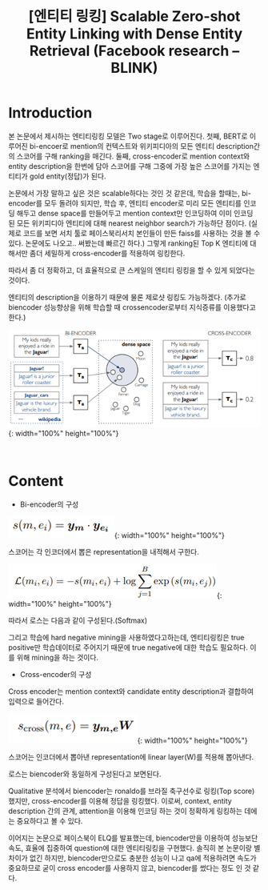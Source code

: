 ﻿---
title:  "[엔티티 링킹] Scalable Zero-shot Entity Linking with Dense Entity Retrieval (Facebook research – BLINK)"
excerpt: "Scalable Zero-shot Entity Linking with Dense Entity Retrieval (Facebook research – BLINK)  논문 소개"
toc: true
toc_sticky: true
header:
  teaser: /assets/images/logo.jpg

categories:
  - Entity Linking
tags:
  - Entity Linking
  - Entity Disambiguation
  - 개체 연결
  - 중의성 해소
last_modified_at: 2021-02-22T08:06:00-05:00
---
# Introduction

본 논문에서 제시하는 엔티티링킹 모델은 Two stage로 이루어진다. 첫째, BERT로 이루어진 bi-encoer로 mention의 컨텍스트와 위키피디아의 모든 엔티티 description간의 스코어를 구해 ranking을 매긴다. 둘째, cross-encoder로 mention context와 entity description을 한번에 담아 스코어를 구해 그중에 가장 높은 스코어를 가지는 엔티티가 gold entity(정답)가 된다.

논문에서 가장 말하고 싶은 것은 scalable하다는 것인 것 같은데, 학습을 할때는, bi-encoder를 모두 돌려야 되지만, 학습 후, 엔티티 encoder로 미리 모든 엔티티를 인코딩 해두고 dense space를 만들어두고 mention context만 인코딩하여 이미 인코딩 된 모든 위키피디아 엔티티에 대해 nearest neighbor search가 가능하단 점이다. (실제로 코드를 보면 서치 툴로 페이스북리서치 본인들이 만든 faiss를 사용하는 것을 볼 수 있다. 논문에도 나오고.. 써봤는데 빠르긴 하다.)  그렇게 ranking된 Top K 엔티티에 대해서만 좀더 세밀하게 cross-encoder를 적용하여 링킹한다.

따라서 좀 더 정확하고, 더 효율적으로 큰 스케일의 엔티티 링킹을 할 수 있게 되었다는 것이다.

엔티티의 description을 이용하기 때문에 물론 제로샷 링킹도 가능하겠다.
(추가로 biencoder 성능향상을 위해 학습할 때 crossencoder로부터 지식증류를 이용했다고 한다.)

![png](/images/el1/4.PNG "그림1"){: width="100%" height="100%"}  

<br>


# Content

- Bi-encoder의 구성

![png](/images/el1/1.PNG "그림1"){: width="100%" height="100%"}  

스코어는 각 인코더에서 뽑은 representation을 내적해서 구한다.

![png](/images/el1/2.PNG "그림1"){: width="100%" height="100%"}  

따라서 로스는 다음과 같이 구성된다.(Softmax)

그리고 학습에 hard negative mining을 사용하였다고하는데, 엔티티링킹은 true positive만 학습데이터로 주어지기 때문에 true negative에 대한 학습도 필요하다. 이를 위해 mining을 하는 것이다.

- Cross-encoder의 구성

Cross encoder는 mention context와 candidate entity description과 결합하여 입력으로 들어간다.

![png](/images/el1/3.PNG "그림1"){: width="100%" height="100%"}  

스코어는 인코더에서 뽑아낸 representation에 linear layer(W)를 적용해 뽑아낸다.

로스는 biencoder와 동일하게 구성된다고 보면된다.

Qualitative 분석에서 biencoder는 ronaldo를 브라질 축구선수로 링킹(Top score)했지만, cross-encoder를 이용해 정답을 링킹했다. 이로써, context, entity description 간의 관계, attention을 이용해 인코딩 하는 것이 정확하게 링킹하는 데에는 중요하다고 볼 수 있다. 

이어지는 논문으로 페이스북이 ELQ를 발표했는데, biencoder만을 이용하여 성능보단 속도, 효율에 집중하여 question에 대한 엔티티링킹을 구현했다. 솔직히 본 논문이랑 별 차이가 없긴 하지만, biencoder만으로도 충분한 성능이 나고 qa에 적용하려면 속도가 중요하므로 굳이 cross encoder를 사용하지 않고, biencoder를 썼다는 정도 인 것 같다.
